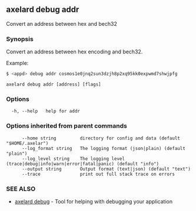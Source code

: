 ## axelard debug addr

Convert an address between hex and bech32

### Synopsis

Convert an address between hex encoding and bech32.

Example:

```bash
$ <appd> debug addr cosmos1e0jnq2sun3dzjh8p2xq95kk0expwmd7shwjpfg
```

```
axelard debug addr [address] [flags]
```

### Options

```
  -h, --help   help for addr
```

### Options inherited from parent commands

```
      --home string         directory for config and data (default "$HOME/.axelar")
      --log_format string   The logging format (json|plain) (default "plain")
      --log_level string    The logging level (trace|debug|info|warn|error|fatal|panic) (default "info")
      --output string       Output format (text|json) (default "text")
      --trace               print out full stack trace on errors
```

### SEE ALSO

- [axelard debug](/cli-docs/v0_31_3/axelard_debug) - Tool for helping with debugging your application
